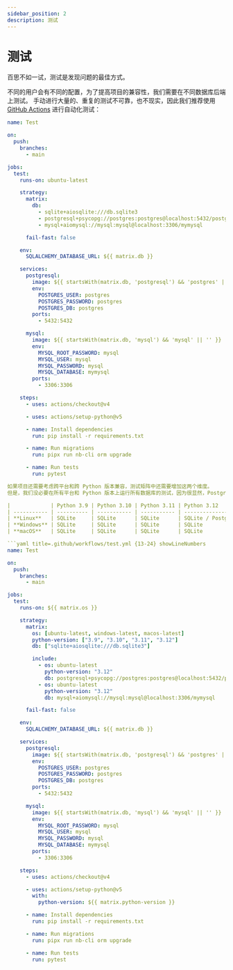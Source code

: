 ```yaml
---
sidebar_position: 2
description: 测试
---
```


# 测试

百思不如一试，测试是发现问题的最佳方式。

不同的用户会有不同的配置，为了提高项目的兼容性，我们需要在不同数据库后端上测试。
手动进行大量的、重复的测试不可靠，也不现实，因此我们推荐使用 [GitHub Actions](https://github.com/features/actions) 进行自动化测试：

```yaml title=.github/workflows/test.yml {12-42,52-54} showLineNumbers
name: Test

on:
  push:
    branches:
      - main

jobs:
  test:
    runs-on: ubuntu-latest

    strategy:
      matrix:
        db:
          - sqlite+aiosqlite:///db.sqlite3
          - postgresql+psycopg://postgres:postgres@localhost:5432/postgres
          - mysql+aiomysql://mysql:mysql@localhost:3306/mymysql

      fail-fast: false

    env:
      SQLALCHEMY_DATABASE_URL: ${{ matrix.db }}

    services:
      postgresql:
        image: ${{ startsWith(matrix.db, 'postgresql') && 'postgres' || '' }}
        env:
          POSTGRES_USER: postgres
          POSTGRES_PASSWORD: postgres
          POSTGRES_DB: postgres
        ports:
          - 5432:5432

      mysql:
        image: ${{ startsWith(matrix.db, 'mysql') && 'mysql' || '' }}
        env:
          MYSQL_ROOT_PASSWORD: mysql
          MYSQL_USER: mysql
          MYSQL_PASSWORD: mysql
          MYSQL_DATABASE: mymysql
        ports:
          - 3306:3306

    steps:
      - uses: actions/checkout@v4

      - uses: actions/setup-python@v5

      - name: Install dependencies
        run: pip install -r requirements.txt

      - name: Run migrations
        run: pipx run nb-cli orm upgrade

      - name: Run tests
        run: pytest

如果项目还需要考虑跨平台和跨 Python 版本兼容，测试矩阵中还需要增加这两个维度。
但是，我们没必要在所有平台和 Python 版本上运行所有数据库的测试，因为很显然，PostgreSQL 和 MySQL 这类独立的数据库后端不会受平台和 Python 影响，而且 Github Actions 的非 Linux 平台不支持运行独立服务：

|             | Python 3.9 | Python 3.10 | Python 3.11 | Python 3.12                 |
| ----------- | ---------- | ----------- | ----------- | --------------------------- |
| **Linux**   | SQLite     | SQLite      | SQLite      | SQLite / PostgreSQL / MySQL |
| **Windows** | SQLite     | SQLite      | SQLite      | SQLite                      |
| **macOS**   | SQLite     | SQLite      | SQLite      | SQLite                      |

```yaml title=.github/workflows/test.yml {13-24} showLineNumbers
name: Test

on:
  push:
    branches:
      - main

jobs:
  test:
    runs-on: ${{ matrix.os }}

    strategy:
      matrix:
        os: [ubuntu-latest, windows-latest, macos-latest]
        python-version: ["3.9", "3.10", "3.11", "3.12"]
        db: ["sqlite+aiosqlite:///db.sqlite3"]

        include:
          - os: ubuntu-latest
            python-version: "3.12"
            db: postgresql+psycopg://postgres:postgres@localhost:5432/postgres
          - os: ubuntu-latest
            python-version: "3.12"
            db: mysql+aiomysql://mysql:mysql@localhost:3306/mymysql

      fail-fast: false

    env:
      SQLALCHEMY_DATABASE_URL: ${{ matrix.db }}

    services:
      postgresql:
        image: ${{ startsWith(matrix.db, 'postgresql') && 'postgres' || '' }}
        env:
          POSTGRES_USER: postgres
          POSTGRES_PASSWORD: postgres
          POSTGRES_DB: postgres
        ports:
          - 5432:5432

      mysql:
        image: ${{ startsWith(matrix.db, 'mysql') && 'mysql' || '' }}
        env:
          MYSQL_ROOT_PASSWORD: mysql
          MYSQL_USER: mysql
          MYSQL_PASSWORD: mysql
          MYSQL_DATABASE: mymysql
        ports:
          - 3306:3306

    steps:
      - uses: actions/checkout@v4

      - uses: actions/setup-python@v5
        with:
          python-version: ${{ matrix.python-version }}

      - name: Install dependencies
        run: pip install -r requirements.txt

      - name: Run migrations
        run: pipx run nb-cli orm upgrade

      - name: Run tests
        run: pytest
```

